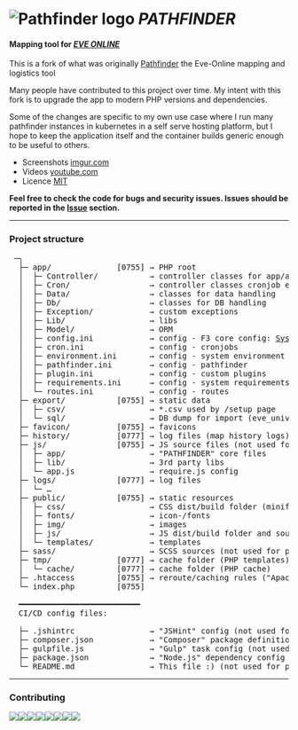# ![Pathfinder logo](favicon/favicon-32x32.png "Logo") *PATHFINDER*

#### Mapping tool for [*EVE ONLINE*](https://www.eveonline.com)

This is a fork of what was originally [Pathfinder](https://github.com/exodus4d/pathfinder) the Eve-Online mapping and logistics tool

Many people have contributed to this project over time.
My intent with this fork is to upgrade the app to modern PHP versions and dependencies.

Some of the changes are specific to my own use case where I run many pathfinder instances in kubernetes in a self serve hosting platform, but I hope to keep the application itself and the container builds generic enough to be useful to others.

- Screenshots [imgur.com](http://imgur.com/a/k2aVa)
- Videos [youtube.com](https://www.youtube.com/channel/UC7HU7XEoMbqRwqxDTbMjSPg)
- Licence [MIT](http://opensource.org/licenses/MIT)

**Feel free to check the code for bugs and security issues.
Issues should be reported in the [Issue](https://github.com/biekerudan/pathfinder/issues) section.**

***

### Project structure
<pre>
 ─╮
  ├─ app/              [0755] → PHP root
  │  ├─ Controller/           → controller classes for app/ajax endpoints (see routes.ini)
  │  ├─ Cron/                 → controller classes cronjob endpoints (see cron.ini)
  │  ├─ Data/                 → classes for data handling
  │  ├─ Db/                   → classes for DB handling
  │  ├─ Exception/            → custom exceptions
  │  ├─ Lib/                  → libs
  │  ├─ Model/                → ORM
  │  ├─ config.ini            → config - F3 core config: <a href="//fatfreeframework.com/3.7/quick-reference#SystemVariables" title="Fat-Free Framework - SystemVariables">SystemVariables</a>
  │  ├─ cron.ini              → config - cronjobs
  │  ├─ environment.ini       → config - system environment
  │  ├─ pathfinder.ini        → config - pathfinder
  │  ├─ plugin.ini            → config - custom plugins
  │  ├─ requirements.ini      → config - system requirements
  │  └─ routes.ini            → config - routes
  ├─ export/           [0755] → static data
  │  ├─ csv/                  → *.csv used by /setup page
  │  └─ sql/                  → DB dump for import (eve_universe.sql.zip)
  ├─ favicon/          [0755] → favicons
  ├─ history/          [0777] → log files (map history logs) [optional]
  ├─ js/               [0755] → JS source files (not used for production)
  │  ├─ app/                  → "PATHFINDER" core files
  │  ├─ lib/                  → 3rd party libs
  │  └─ app.js                → require.js config
  ├─ logs/             [0777] → log files
  │  └─ …
  ├─ public/           [0755] → static resources
  │  ├─ css/                  → CSS dist/build folder (minified)
  │  ├─ fonts/                → icon-/fonts
  │  ├─ img/                  → images
  │  ├─ js/                   → JS dist/build folder and source maps (minified, uglified)
  │  └─ templates/            → templates
  ├─ sass/                    → SCSS sources (not used for production)
  ├─ tmp/              [0777] → cache folder (PHP templates)
  │  └─ cache/         [0777] → cache folder (PHP cache)
  ├─ .htaccess         [0755] → reroute/caching rules ("Apache" only!)
  └─ index.php         [0755]

  ━━━━━━━━━━━━━━━━━━━━━━━━━━
  CI/CD config files:
  
  ├─ .jshintrc                → "JSHint" config (not used for production)
  ├─ composer.json            → "Composer" package definition
  ├─ gulpfile.js              → "Gulp" task config (not used for production)
  ├─ package.json             → "Node.js" dependency config (not used for production)
  └─ README.md                → This file :) (not used for production)
</pre>

***

### Contributing

[![](https://sourcerer.io/fame/exodus4d/exodus4d/pathfinder/images/0)](https://sourcerer.io/fame/exodus4d/exodus4d/pathfinder/links/0)[![](https://sourcerer.io/fame/exodus4d/exodus4d/pathfinder/images/1)](https://sourcerer.io/fame/exodus4d/exodus4d/pathfinder/links/1)[![](https://sourcerer.io/fame/exodus4d/exodus4d/pathfinder/images/2)](https://sourcerer.io/fame/exodus4d/exodus4d/pathfinder/links/2)[![](https://sourcerer.io/fame/exodus4d/exodus4d/pathfinder/images/3)](https://sourcerer.io/fame/exodus4d/exodus4d/pathfinder/links/3)[![](https://sourcerer.io/fame/exodus4d/exodus4d/pathfinder/images/4)](https://sourcerer.io/fame/exodus4d/exodus4d/pathfinder/links/4)[![](https://sourcerer.io/fame/exodus4d/exodus4d/pathfinder/images/5)](https://sourcerer.io/fame/exodus4d/exodus4d/pathfinder/links/5)[![](https://sourcerer.io/fame/exodus4d/exodus4d/pathfinder/images/6)](https://sourcerer.io/fame/exodus4d/exodus4d/pathfinder/links/6)[![](https://sourcerer.io/fame/exodus4d/exodus4d/pathfinder/images/7)](https://sourcerer.io/fame/exodus4d/exodus4d/pathfinder/links/7)


